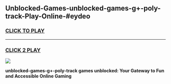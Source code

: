 
## Unblocked-Games-unblocked-games-g+-poly-track-Play-Online-#eydeo
<h3>
<a href="https://premium.freeplayer.one?title=unblocked-games-g+-poly-track&ref=27F">CLICK TO PLAY</a></h3>
<hr>

<h3>
<a href="https://premium.freeplayer.one?title=unblocked-games-g+-poly-track&ref=27F">CLICK 2 PLAY</a>
  
</h3>

<a href="https://premium.freeplayer.one?title=unblocked-games-g+-poly-track&ref=27F"><img src="https://clearcache.store/games.png"></a>


**unblocked-games-g+-poly-track games unblocked: Your Gateway to Fun and Accessible Online Gaming**

